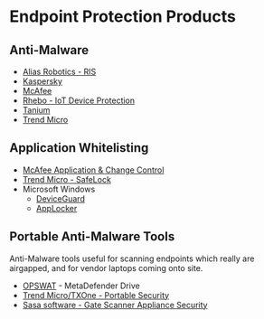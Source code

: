 # Endpoint Protection Products

## Anti-Malware

* [Alias Robotics - RIS](https://aliasrobotics.com/ris.php)
* [Kaspersky](https://ics.kaspersky.com/)
* [McAfee](https://www.mcafee.com/)
* [Rhebo - IoT Device Protection](https://rhebo.com/en/our-products/rhebo-iot-device-protection/)
* [Tanium](https://www.tanium.com/products/tanium-platform/)
* [Trend Micro](https://www.trendmicro.com/)

## Application Whitelisting

* [McAfee Application & Change Control](https://www.mcafee.com/enterprise/en-sg/products/application-change-control.html)
* [Trend Micro - SafeLock](https://www.trendmicro.com.my/my/enterprise/tmsl/index.html)
* Microsoft Windows
   * [DeviceGuard](https://docs.microsoft.com/en-us/mem/configmgr/protect/deploy-use/use-device-guard-with-configuration-manager)
   * [AppLocker](https://docs.microsoft.com/en-us/windows/security/threat-protection/windows-defender-application-control/applocker/applocker-overview)


## Portable Anti-Malware Tools
Anti-Malware tools useful for scanning endpoints which really are airgapped, and for vendor laptops coming onto site.
* [OPSWAT](https://www.opswat.com/products/metadefender/drive) - MetaDefender Drive
* [Trend Micro/TXOne - Portable Security](https://www.txone-networks.com/en-global/products/index/tmps3)
* [Sasa software - Gate Scanner Appliance Security](https://www.sasa-software.com/gatescanner-computing-appliance-security/)
